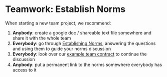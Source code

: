 # Teamwork: Establish Norms

When starting a new team project, we recommend:

1. **Anybody**: create a google doc / shareable text file somewhere and share it with the whole team 
2. **Everybody**: go through [Establishing Norms](https://docs.google.com/document/d/1YOpRdI4d_jPBCnt2pO1rYibInkpFhBrITixKGxtBIk0/edit?usp=sharing), answering the questions and using them to guide your norms discussion
3. **Everybody**: look over our [example team contract](https://docs.google.com/document/d/1qBZeAX6gzYPyxdIVHNoP2HTF1ZUUf3seU0cIiBJTT1c/edit?usp=sharing) to continue the discussion
4. **Anybody**: put a permanent link to the norms somewhere everybody has access to it
